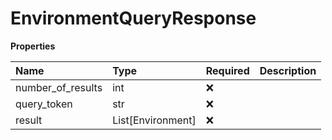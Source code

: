 # EnvironmentQueryResponse

**Properties**

| Name              | Type              | Required | Description |
| :---------------- | :---------------- | :------- | :---------- |
| number_of_results | int               | ❌       |             |
| query_token       | str               | ❌       |             |
| result            | List[Environment] | ❌       |             |

